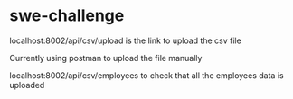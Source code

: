 # swe-challenge

localhost:8002/api/csv/upload is the link to upload the csv file 

Currently using postman to upload the file manually 

localhost:8002/api/csv/employees to check that all the employees data is uploaded

